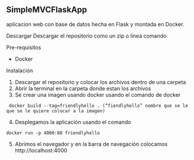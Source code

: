 ## SimpleMVCFlaskApp
aplicacion web con base de datos hecha en Flask y montada en Docker.

Descargar 
Descargar el repositorio como un zip o linea comando 

Pre-requisitos 
* Docker

Instalación 
1. Descargar el repositorio y colocar los archivos dentro de una carpeta
2. Abrir la terminal en la carpeta donde estan los archivos 
3. Se crear una imagen usando docker usando el comando de docker
```
 docker build --tag=friendlyhello . (“fiendlyhello” nombre que se le que se le quiere colocar a la imagen)
 ```
4. Desplegamos la aplicación usando el comando
```
docker run -p 4000:80 friendlyhello
```
5. Abrimos el navegador y en la barra de navegación colocamos http://localhost:4000

